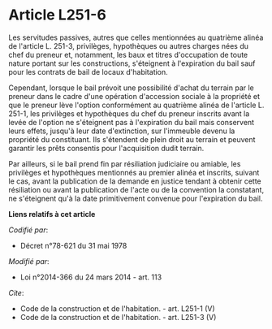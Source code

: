 # Article L251-6

Les servitudes passives, autres que celles mentionnées au quatrième alinéa de l'article L. 251-3, privilèges, hypothèques ou
autres charges nées du chef du preneur et, notamment, les baux et titres d'occupation de toute nature portant sur les
constructions, s'éteignent à l'expiration du bail sauf pour les contrats de bail de locaux d'habitation. 

Cependant, lorsque le bail prévoit une possibilité d'achat du terrain par le preneur dans le cadre d'une opération
d'accession sociale à la propriété et que le preneur lève l'option conformément au quatrième alinéa de l'article L. 251-1,
les privilèges et hypothèques du chef du preneur inscrits avant la levée de l'option ne s'éteignent pas à l'expiration du
bail mais conservent leurs effets, jusqu'à leur date d'extinction, sur l'immeuble devenu la propriété du constituant. Ils
s'étendent de plein droit au terrain et peuvent garantir les prêts consentis pour l'acquisition dudit terrain. 

Par ailleurs, si le bail prend fin par résiliation judiciaire ou amiable, les privilèges et hypothèques mentionnés au premier
alinéa et inscrits, suivant le cas, avant la publication de la demande en justice tendant à obtenir cette résiliation ou
avant la publication de l'acte ou de la convention la constatant, ne s'éteignent qu'à la date primitivement convenue pour
l'expiration du bail.

**Liens relatifs à cet article**

_Codifié par_:

  - Décret n°78-621 du 31 mai 1978

_Modifié par_:

  - Loi n°2014-366 du 24 mars 2014 - art. 113

_Cite_:

  - Code de la construction et de l'habitation. - art. L251-1 (V)
  - Code de la construction et de l'habitation. - art. L251-3 (V)
